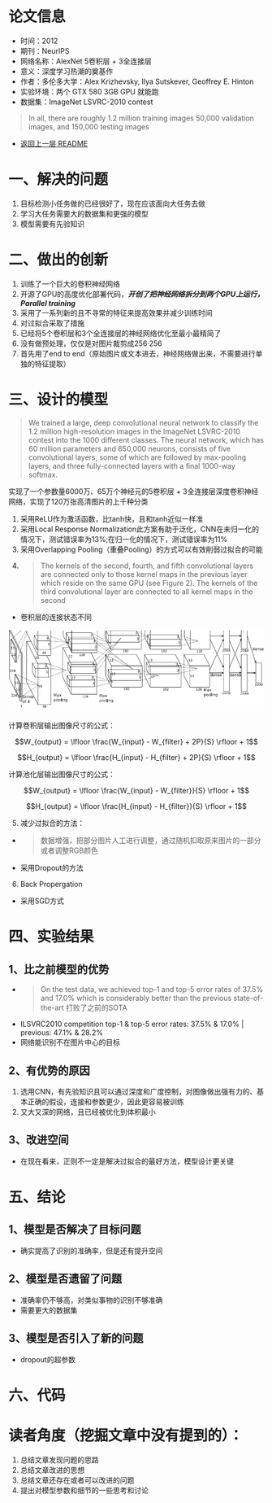 # 论文信息
- 时间：2012 
- 期刊：NeurIPS
- 网络名称：AlexNet 5卷积层 + 3全连接层
- 意义：深度学习热潮的奠基作
- 作者：多伦多大学：Alex Krizhevsky, Ilya Sutskever, Geoffrey E. Hinton
- 实验环境：两个 GTX 580 3GB GPU 就能跑
- 数据集：ImageNet LSVRC-2010 contest
>In all, there are roughly 1.2 million training images 50,000 validation images, and 150,000 testing images
- [返回上一层 README](../README.md)
# 一、解决的问题
1. 目标检测小任务做的已经很好了，现在应该面向大任务去做
2. 学习大任务需要大的数据集和更强的模型
3. 模型需要有先验知识
# 二、做出的创新
1. 训练了一个巨大的卷积神经网络
2. 开源了GPU的高度优化部署代码，***开创了把神经网络拆分到两个GPU上运行，Parallel training***
3. 采用了一系列新的且不寻常的特征来提高效果并减少训练时间
4. 对过拟合采取了措施
5. 已经将5个卷积层和3个全连接层的神经网络优化至最小最精简了
6. 没有做预处理，仅仅是对图片裁剪成256·256
7. 首先用了end to end（原始图片或文本进去，神经网络做出来，不需要进行单独的特征提取）

# 三、设计的模型
> We trained a large, deep convolutional neural network to classify the 1.2 million high-resolution images in the ImageNet LSVRC-2010 contest into the 1000 different classes.
>The neural network, which has 60 million parameters and 650,000 neurons, consists of five convolutional layers, some of which are followed by max-pooling layers, and three fully-connected layers with a final 1000-way softmax.

实现了一个参数量6000万、65万个神经元的5卷积层 + 3全连接层深度卷积神经网络，实现了120万张高清图片的上千种分类

1. 采用ReLU作为激活函数，比tanh快，且和tanh近似一样准
2. 采用Local Response Normalization此方案有助于泛化，CNN在未归一化的情况下，测试错误率为13%;在归一化的情况下，测试错误率为11%
3. 采用Overlapping Pooling（重叠Pooling）的方式可以有效削弱过拟合的可能
4. >The kernels of the second, fourth, and fifth convolutional layers are connected only to those kernel maps in the previous layer which reside on the same GPU (see Figure 2). The kernels of the third convolutional layer are connected to all kernel maps in the second 
- 卷积层的连接状态不同

![AlexNet](../pictures/AlexNet/AlexNet.png)

计算卷积层输出图像尺寸的公式：

$$W_{output} = \lfloor \frac{W_{input} - W_{filter} + 2P}{S} \rfloor + 1$$

$$H_{output} = \lfloor \frac{H_{input} - H_{filter} + 2P}{S} \rfloor + 1$$

计算池化层输出图像尺寸的公式：

$$W_{output} = \lfloor \frac{W_{input} - W_{filter}}{S} \rfloor + 1$$

$$H_{output} = \lfloor \frac{H_{input} - H_{filter}}{S} \rfloor + 1$$

5. 减少过拟合的方法：
- > 数据增强，把部分图片人工进行调整，通过随机扣取原来图片的一部分或者调整RGB颜色
- 采用Dropout的方法

6. Back Propergation
- 采用SGD方式

# 四、实验结果
## 1、比之前模型的优势
- > On the test data, we achieved top-1 and top-5 error rates of 37.5% and 17.0% which is considerably better than the previous state-of-the-art
打败了之前的SOTA
-  ILSVRC2010 competition top-1 & top-5 error rates: 37.5% & 17.0% | previous: 47.1% & 28.2%
- 网络能识别不在图片中心的目标


## 2、有优势的原因
1. 选用CNN，有先验知识且可以通过深度和广度控制，对图像做出强有力的、基本正确的假设，连接和参数更少，因此更容易被训练
2. 又大又深的网络，且已经被优化到体积最小

## 3、改进空间
- 在现在看来，正则不一定是解决过拟合的最好方法，模型设计更关键

# 五、结论

## 1、模型是否解决了目标问题
- 确实提高了识别的准确率，但是还有提升空间
## 2、模型是否遗留了问题
- 准确率仍不够高，对类似事物的识别不够准确
- 需要更大的数据集
## 3、模型是否引入了新的问题
- dropout的超参数
# 六、代码

# 读者角度（挖掘文章中没有提到的）：
1. 总结文章发现问题的思路
2. 总结文章改进的思想
3. 总结文章还存在或者可以改进的问题
4. 提出对模型参数和细节的一些思考和讨论
